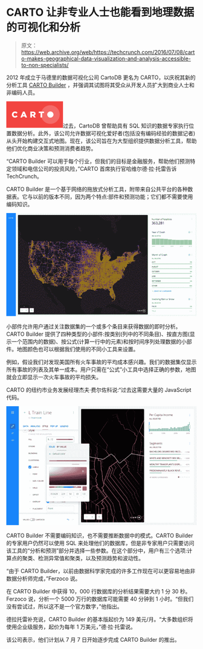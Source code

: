 # CARTO 让非专业人士也能看到地理数据的可视化和分析

> 原文：<https://web.archive.org/web/https://techcrunch.com/2016/07/08/carto-makes-geographical-data-visualization-and-analysis-accessible-to-non-specialists/>

2012 年成立于马德里的数据可视化公司 CartoDB 更名为 CARTO，以庆祝其新的分析工具 [CARTO Builder](https://web.archive.org/web/20230124080913/https://carto.com/blog/welcome-to-carto-builder/) ，并强调其试图将其受众从开发人员扩大到商业人士和非编码人员。

![CartoLogo](img/e73ce852d5eb73ce48ba0d16a33a4619.png)过去，CartoDB 曾帮助具有 SQL 知识的数据专家执行位置数据分析。此外，该公司允许数据可视化爱好者(包括没有编码经验的数据记者)从头开始构建交互式地图。现在，该公司旨在为大型组织提供数据分析工具，帮助他们优化商业决策和预测消费者趋势。

“CARTO Builder 可以用于每个行业，但我们的目标是金融服务，帮助他们预测特定领域和电信公司的投资风险，”CARTO 首席执行官哈维尔德·拉·托雷告诉 TechCrunch。

CARTO Builder 是一个基于网络的拖放式分析工具，附带来自公共平台的各种数据表。它与以前的版本不同，因为两个特点:部件和预测功能；它们都不需要使用编码知识。

![Carto-USmap](img/aef80aaa0c33d2e1ef18a120b9e5b1b7.png)

小部件允许用户通过关注数据集的一个或多个条目来获得数据的即时分析。CARTO Builder 提供了四种类型的小部件:按类别(列中的不同条目)、按直方图(显示一个范围内的数据)、按公式(计算一行中的元素)和按时间序列处理数据的小部件。地图颜色也可以根据我们使用的不同小工具来设置。

例如，假设我们对发现美国所有火车事故的平均成本感兴趣。我们的数据集仅显示所有事故的列表及其单一成本。用户只需在“公式”小工具中选择正确的参数，地图就会立即显示一次火车事故的平均损失。

CARTO 的纽约市业务发展经理杰夫·费尔佐科说:“过去这需要大量的 JavaScript 代码。

![Carto-styling](img/9cfa2272d8652d5a1874f07eb66818aa.png)

CARTO Builder 不需要编码知识，也不需要推断数据中的模式。CARTO Builder 的专家用户仍然可以使用 SQL 来处理他们的数据库，但是非专家用户只需要访问该工具的“分析和预测”部分并选择一些参数。在这个部分中，用户有三个选项:计算点的聚类、检测异常值和聚类，以及预测趋势和波动性。

“由于 CARTO Builder，以前由数据科学家完成的许多工作现在可以更容易地由非数据分析师完成，”Ferzoco 说。

在 CARTO Builder 中获得 10，000 行数据库的分析结果需要大约 1 分 30 秒。Ferzoco 说，分析一个 5000 万行的数据库可能需要 40 分钟到 1 小时。“但我们没有尝试过，所以这不是一个官方数字，”他指出。

德拉托雷补充说，CARTO Builder 的基本版起价为 149 美元/月。“大多数组织将使用企业级服务，起价为每年 1 万美元，”德·拉·托雷说。

该公司表示，他们计划从 7 月 7 日开始逐步完成 CARTO Builder 的推出。